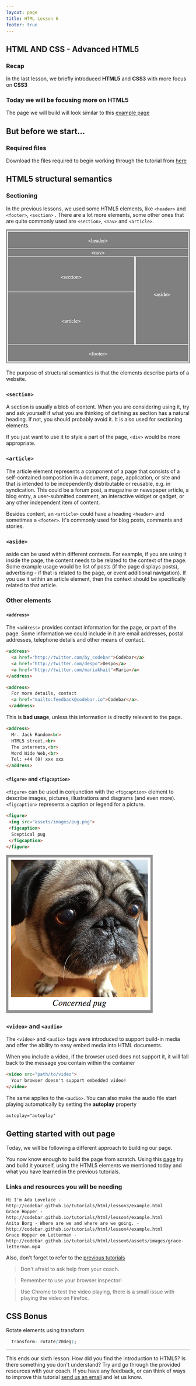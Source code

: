 ```yaml
---
layout: page
title: HTML Lesson 6
footer: true
---
```


##  HTML AND CSS - Advanced HTML5

### Recap

In the last lesson, we briefly introduced **HTML5** and **CSS3** with more focus on **CSS3**

### Today we will be focusing more on HTML5

The page we will build will look similar to this [example page](http://codebar.github.io/tutorials/html/lesson6/index.html "Women in Programming")

## But before we start...

### Required files

Download the files required to begin working through the tutorial from [here](https://gist.github.com/despo/7680133/download)


## HTML5 structural semantics

### Sectioning

In the previous lessons, we used some HTML5 elements, like `<header>` and `<footer>`, `<section>` . There are a lot more elements, some other ones that are quite commonly used are `<section>`, `<nav>` and `<article>`.

![](assets/images/html5-example.png)

 The purpose of structural semantics is that the elements describe parts of a website.

### `<section>`
A section is usually a blob of content. When you are considering using it, try and ask yourself if what you are thinking of defining as section has a natural heading. If not, you should probably avoid it. It is also used for sectioning elements.

If you just want to use it to style a part of the page, `<div>` would be more appropriate.

### `<article>`
The article element represents a component of a page that consists of a self-contained composition in a document, page, application, or site and that is intended to be independently distributable or reusable, e.g. in syndication. This could be a forum post, a magazine or newspaper article, a blog entry, a user-submitted comment, an interactive widget or gadget, or any other independent item of content.

Besides content, an `<article>` could have a heading `<header>` and sometimes a `<footer>`. It's commonly used for blog posts, comments and stories.

### `<aside>`
aside can be used within different contexts. For example, if you are using it inside the page, the content needs to be  related to the context of the page. Some example usage would be list of posts (if the page displays posts), advertising - if that is related to the page, or event additional navigation). If you use it within an article element, then the context should be specifically related to that article.

### Other elements

#### `<address>`
The `<address>` provides contact information for the page, or part of the page. Some information we could include in it are email addresses, postal addresses, telephone details and other means of contact.

```html
<address>
  <a href="http://twitter.com/by_codebar">Codebar</a>
  <a href="http://twitter.com/despo">Despo</a>
  <a href="http://twitter.com/mariakhait">Maria</a>
</address>
```

```html
<address>
  For more details, contact
  <a href="mailto:feedback@codebar.io">Codebar</a>.
 </address>
```

This is **bad usage**, unless this information is directly relevant to the page.

```html
<address>
  Mr. Jack Random<br>
  HTML5 street,<br>
  The internets,<br>
  Word Wide Web,<br>
  Tel: +44 (0) xxx xxx
</address>
```

#### `<figure>` and `<figcaption>`
`<figure>` can be used in conjunction with the `<figcaption>` element to describe images, pictures, illustrations and diagrams (and even more).
`<figcaption>` represents a caption or legend for a picture.

```html
<figure>
 <img src="assets/images/pug.png">
 <figcaption>
  Sceptical pug
 </figcaption>
</figure>
```

![](assets/images/concerned-pug.png)

### `<video>` and `<audio>`
The `<video>` and `<audio>` tags were introduced to support build-in media and offer the ability to easy embed media into HTML documents.

When you include a video, if the browser used does not support it, it will fall back to the message you contain within the container

```html
<video src="path/to/video">
  Your browser doesn't support embedded video!
</video>
```

The same applies to the `<audio>`. You can also make the audio file start playing automatically by setting the **autoplay** property

```html
autoplay="autoplay"
```

## Getting started with out page

Today, we will be following a different approach to building our page.

You now know enough to build the page from scratch. Using this [page](http://codebar.github.io/tutorials/html/lesson6/index.html "Women in Programming") try and build it yourself, using the HTML5 elements we mentioned today and what you have learned in the previous tutorials.


### Links and resources you will be needing

```
Hi I'm Ada Lovelace - http://codebar.github.io/tutorials/html/lesson3/example.html
Grace Hopper - http://codebar.github.io/tutorials/html/lesson4/example.html
Anita Borg - Where are we and where are we going. - http://codebar.github.io/tutorials/html/lesson4/example.html
Grace Hopper on Letterman - http://codebar.github.io/tutorials/html/lesson6/assets/images/grace-letterman.mp4

```

Also, don't forget to refer to the [previous tutorials](http://codebar.github.io/tutorials)

> Don't afraid to ask help from your coach.

> Remember to use your browser inspector!

> Use Chrome to test the video playing, there is a small issue with playing the video on Firefox.

## CSS Bonus

Rotate elements using transform

```css
  transform: rotate(20deg);
```


-----
This ends our sixth lesson. How did you find the introduction to HTML5? Is there something you don't understand? Try and go through the provided resources with your coach. If you have any feedback, or can think of ways to improve this tutorial [send us an email](mailto:feedback@codebar.io) and let us know.
